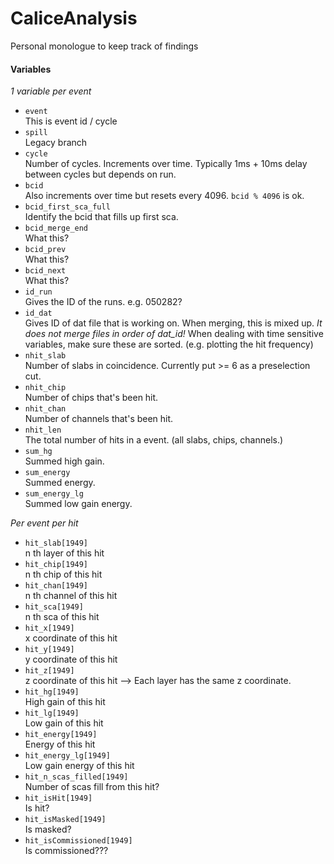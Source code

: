 # CaliceAnalysis
Personal monologue to keep track of findings

#### Variables
*1 variable per event*
- `event`\
	This is event id / cycle
- `spill`\
	Legacy branch
- `cycle`\
	Number of cycles. Increments over time. Typically 1ms + 10ms delay between cycles but depends on run.
- `bcid`\
	Also increments over time but resets every 4096. `bcid % 4096` is ok.
- `bcid_first_sca_full`\
	Identify the bcid that fills up first sca.
- `bcid_merge_end`\
	What this?
- `bcid_prev`\
	What this?
- `bcid_next`\
	What this?
- `id_run`\
	Gives the ID of the runs. e.g. 050282?
- `id_dat`\
	Gives ID of dat file that is working on. When merging, this is mixed up. *It does not merge files in order of dat_id!* When dealing with time sensitive variables, make sure these are sorted. (e.g. plotting the hit frequency)
- `nhit_slab`\
	Number of slabs in coincidence. Currently put >= 6 as a preselection cut.
- `nhit_chip`\
	Number of chips that's been hit.
- `nhit_chan`\
	Number of channels that's been hit.
- `nhit_len`\
	The total number of hits in a event. (all slabs, chips, channels.)
- `sum_hg`\
	Summed high gain.
- `sum_energy`\
	Summed energy.
- `sum_energy_lg`\
	Summed low gain energy.

*Per event per hit*
- `hit_slab[1949]`\
	n th layer of this hit
- `hit_chip[1949]`\
	n th chip of this hit
- `hit_chan[1949]`\
	n th channel of this hit
- `hit_sca[1949]`\
	n th sca of this hit
- `hit_x[1949]`\
	x coordinate of this hit
- `hit_y[1949]`\
	y coordinate of this hit
- `hit_z[1949]`\
	z coordinate of this hit --> Each layer has the same z coordinate.
- `hit_hg[1949]`\
	High gain of this hit
- `hit_lg[1949]`\
	Low gain of this hit
- `hit_energy[1949]`\
	Energy of this hit
- `hit_energy_lg[1949]`\
	Low gain energy of this hit
- `hit_n_scas_filled[1949]`\
	Number of scas fill from this hit?
- `hit_isHit[1949]`\
	Is hit?
- `hit_isMasked[1949]`\
	Is masked?
- `hit_isCommissioned[1949]`\
	Is commissioned???

